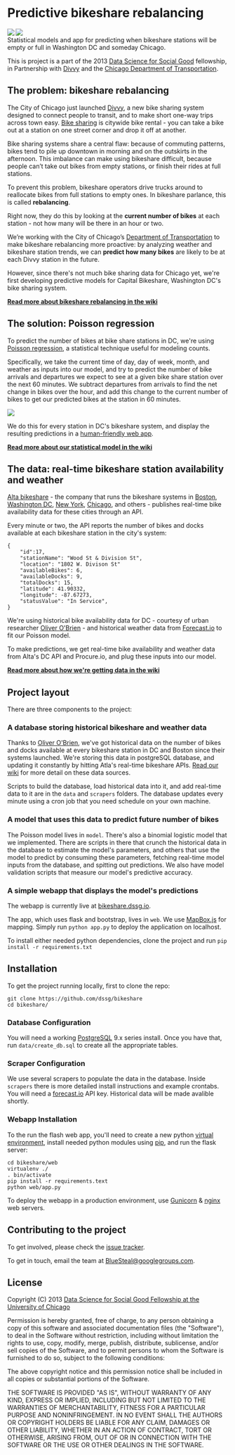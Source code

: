 # Predictive bikeshare rebalancing

<a href="http://divvybikes.com/"><img src="http://dssg.io/img/partners/divvy.jpg" align="left"></a>
<a href="http://www.cityofchicago.org/city/en/depts/cdot.html"><img src="http://dssg.io/img/partners/cdot.jpg" align="left"></a>
<br>
Statistical models and app for predicting when bikeshare stations will be empty or full in Washington DC and someday Chicago.

This is project is a part of the 2013 [Data Science for Social Good](http://www.dssg.io) fellowship, in Partnership with [Divvy](http://divvybikes.com/) and the [Chicago Department of Transportation](www.cityofchicago.org/city/en/depts/cdot.html).

## The problem: bikeshare rebalancing

The City of Chicago just launched [Divvy](http://divvybikes.com/), a new bike sharing system designed to connect people to transit, and to make short one-way trips across town easy. [Bike sharing](http://en.wikipedia.org/wiki/Bicycle_sharing_system) is citywide bike rental - you can take a bike out at a station on one street corner and drop it off at another.

Bike sharing systems share a central flaw: because of commuting patterns, bikes tend to pile up downtown in morning and on the outskirts in the afternoon. This imbalance can make using bikeshare difficult, because people can’t take out bikes from empty stations, or finish their rides at full stations.

To prevent this problem, bikeshare operators drive trucks around to reallocate bikes from full stations to empty ones. In bikeshare parlance, this is called **rebalancing**.

Right now, they do this by looking at the **current number of bikes** at each station - not how many will be there in an hour or two.

We’re working with the City of Chicago’s [Department of Transportation](http://www.cityofchicago.org/city/en/depts/cdot.html) to make bikeshare rebalancing more proactive: by analyzing weather and bikeshare station trends, we can **predict how many bikes** are likely to be at each Divvy station in the future.

However, since there's not much bike sharing data for Chicago yet, we're first developing predictive models for Capital Bikeshare, Washington DC's bike sharing system.

**[Read more about bikeshare rebalancing in the wiki](../../wiki/problem)**

## The solution: Poisson regression
To predict the number of bikes at bike share stations in DC, we're using [Poisson regression](http://www.umass.edu/wsp/statistics/lessons/poisson/), a statistical technique useful for modeling counts. 

Specifically, we take the current time of day, day of week, month, and weather as inputs into our model, and try to predict the number of bike arrivals and departures we expect to see at a given bike share station over the next 60 minutes. We subtract departures from arrivals to find the net change in bikes over the hour, and add this change to the current number of bikes to get our predicted bikes at the station in 60 minutes. 

<a href="http://bikeshare.dssg.io"><img src="https://raw.github.com/dssg/bikeshare/master/for_wiki/webapp_screenshot.png" align="center"></a>

We do this for every station in DC's bikeshare system, and display the resulting predictions in a [human-friendly web app](http://bikeshare.dssg.io).

**[Read more about our statistical model in the wiki](../../wiki/methodology)**

## The data: real-time bikeshare station availability and weather

[Alta bikeshare](http://www.altabicycleshare.com/) - the company that runs the bikeshare systems in [Boston](http://www.thehubway.com/), [Washington DC](http://www.capitalbikeshare.com/), [New York](http://citibikenyc.com/), [Chicago](http://divvybikes.com/), and others - publishes real-time bike availability data for these cities through an API.

Every minute or two, the API reports the number of bikes and docks available at each bikeshare station in the city's system:

````
{
	"id":17,
	"stationName": "Wood St & Division St",
	"location": "1802 W. Divison St"
	"availableBikes": 6,
	"availableDocks": 9,
	"totalDocks": 15,
	"latitude": 41.90332,
	"longitude": -87.67273,		
	"statusValue": "In Service",
}
````

We're using historical bike availability data for DC - courtesy of urban researcher [Oliver O'Brien](http://www.oliverobrien.co.uk) - and historical weather data from [Forecast.io](http://www.forecast.io) to fit our Poisson model.

To make predictions, we get real-time bike availability and weather data from Alta's DC API and Procure.io, and plug these inputs into our model. 

**[Read more about how we're getting data in the wiki](../../wiki/data)**

## Project layout
There are three components to the project:

### **A database storing historical bikeshare and weather data**

Thanks to [Oliver O'Brien](http://oliverobrien.co.uk/bikesharemap/), we've got historical data on the number of bikes and docks available at every bikeshare station in DC and Boston since their systems launched. We're storing this data in postgreSQL database, and updating it constantly by hitting Atla's real-time bikeshare APIs. [Read our wiki](../../wiki/data) for more detail on these data sources.

Scripts to build the database, load historical data into it, and add real-time data to it are in the `data` and `scrapers` folders. The database updates every minute using a cron job that you need schedule on your own machine.

### **A model that uses this data to predict future number of bikes**

The Poisson model lives in `model`. There's also a binomial logistic model that we implemented. There are scripts in there that crunch the historical data in the database to estimate the model's parameters, and others that use the model to predict by consuming these parameters, fetching real-time model inputs from the database, and spitting out predictions. We also have model validation scripts that measure our model's predictive accuracy.

### **A simple webapp that displays the model's predictions**

The webapp is currently live at [bikeshare.dssg.io](http://bikeshare.dssg.io/).

The app, which uses flask and bootstrap, lives in `web`. We use [MapBox.js](http://www.mapbox.com/mapbox.js/api/v1.3.1/) for mapping. Simply run `python app.py` to deploy the application on localhost. 

To install either needed python dependencies, clone the project and run `pip install -r requirements.txt`

## Installation 

To get the project running locally, first to clone the repo:
````
git clone https://github.com/dssg/bikeshare
cd bikeshare/
````

### Database Configuration 
You will need a working [PostgreSQL](http://www.postgresql.org) 9.x series install. Once you have that, run `data/create_db.sql` to create all the appropriate tables. 

### Scraper Configuration 
We use several scrapers to populate the data in the database. Inside `scrapers` there is more detailed install instructions and example crontabs. You will need a [forecast.io](http://forecast.io/developer) API key. Historical data will be made avalible shortly. 

### Webapp Installation

To the run the flash web app, you'll need to create a new python [virtual environment](http://docs.python-guide.org/en/latest/dev/virtualenvs/), install needed python modules using [pip](http://dubroy.com/blog/so-you-want-to-install-a-python-package/), and run the flask server:

````
cd bikeshare/web
virtualenv ./
. bin/activate
pip install -r requirements.text
python web/app.py
````

To deploy the webapp in a production environment, use [Gunicorn](http://gunicorn.org/) & [nginx](http://nginx.org/) web servers.


## Contributing to the project
To get involved, please check the [issue tracker](https://github.com/dssg/bikeshare/issues).

To get in touch, email the team at BlueSteal@googlegroups.com.

## License 

Copyright (C) 2013 [Data Science for Social Good Fellowship at the University of Chicago](http://dssg.io)

Permission is hereby granted, free of charge, to any person obtaining a copy of this software and associated documentation files (the "Software"), to deal in the Software without restriction, including without limitation the rights to use, copy, modify, merge, publish, distribute, sublicense, and/or sell copies of the Software, and to permit persons to whom the Software is furnished to do so, subject to the following conditions:

The above copyright notice and this permission notice shall be included in all copies or substantial portions of the Software.

THE SOFTWARE IS PROVIDED "AS IS", WITHOUT WARRANTY OF ANY KIND, EXPRESS OR IMPLIED, INCLUDING BUT NOT LIMITED TO THE WARRANTIES OF MERCHANTABILITY, FITNESS FOR A PARTICULAR PURPOSE AND NONINFRINGEMENT. IN NO EVENT SHALL THE AUTHORS OR COPYRIGHT HOLDERS BE LIABLE FOR ANY CLAIM, DAMAGES OR OTHER LIABILITY, WHETHER IN AN ACTION OF CONTRACT, TORT OR OTHERWISE, ARISING FROM, OUT OF OR IN CONNECTION WITH THE SOFTWARE OR THE USE OR OTHER DEALINGS IN THE SOFTWARE.
